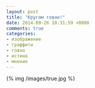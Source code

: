 ```yaml
---
layout: post
title: "Кругом говно!"
date: 2014-09-26 10:31:59 +0800
comments: true
categories:
- изображение
- граффити
- говно
- истина
- мнение
---
```

{% img /images/true.jpg %}